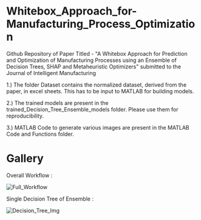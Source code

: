 # Whitebox_Approach_for-Manufacturing_Process_Optimization
Github Repository of Paper Titled - "A Whitebox Approach for Prediction and Optimization of Manufacturing Processes using an Ensemble of Decision Trees, SHAP and Metaheuristic Optimizers" submitted to the Journal of Intelligent Manufacturing

1.) The folder Dataset contains the normalized dataset, derived from the paper, in excel sheets. This has to be input to MATLAB for building models.

2.) The trained models are present in the trained_Decision_Tree_Ensemble_models folder. Please use them for reproducibility.

3.) MATLAB Code to generate various images are present in the MATLAB Code and Functions folder.

# Gallery
Overall Workflow : 

![Full_Workflow](https://github.com/rohit-ash/Whitebox_Approach_for-Manufacturing_Process_Optimization/assets/51155103/a7b3110d-02ff-41e2-a974-4176bfb2fe33) 

Single Decision Tree of Ensemble : 

![Decision_Tree_Img](https://github.com/rohit-ash/Whitebox_Approach_for-Manufacturing_Process_Optimization/assets/51155103/54e12277-7151-451c-ac50-81d3d411dd22)

